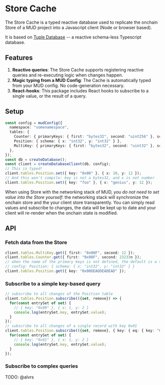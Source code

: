 # Store Cache

The Store Cache is a typed reactive database used to replicate the onchain Store of a MUD project into a Javascript client (Node or browser based).

It is based on [Tuple Database](https://github.com/ccorcos/tuple-database) -- a reactive schema-less Typescript database.

## Features

1. **Reactive queries**: The Store Cache supports registering reactive queries and re-executing logic when changes happen.
2. **Magic typing from a MUD Config**: The Cache is automatically typed from your MUD config. No code-generation necessary.
3. **React-hooks**: This package includes React hooks to subscribe to a single value, or the result of a query.

## Setup

```typescript
const config = mudConfig({
  namespace: "somenamespace",
  tables: {
    Counter: { primaryKeys: { first: "bytes32", second: "uint256" }, schema: "uint256" },
    Position: { schema: { x: "int32", y: "int32" } },
    MultiKey: { primaryKeys: { first: "bytes32", second: "uint32" }, schema: "int32" },
  },
});
const db = createDatabase();
const client = createDatabaseClient(db, config);
// This is typed!
client.tables.Position.set({ key: "0x00" }, { x: 10, y: 12 });
// And this won't compile: key is not a bytes32, and x is not number
client.tables.Position.set({ key: "foo" }, { x: "genius", y: 12 });
```

When using Store with the networking stack of MUD, _you do not need to set value into the Store yourself_: the networking stack will synchronize the onchain store and the your client store transparently.
You can simply read values and subscribe to changes, the data will be kept up to date and your client will re-render when the onchain state is modified.

## API

### Fetch data from the Store

```typescript
client.tables.MultiKey.get({ first: "0x00F", second: 12 });
client.tables.Counter.get({ first: "0x00F", second: 23233n });
// when the name of the primary keys is not defined, the default is a single key called "key"
// config: Position: { schema: { x: "int32", y: "int32" } }
client.tables.Position.get({ key: "0x00DEADDEADEAD" });
```

### Subscribe to a simple key-based query

```typescript
// subscribe to all changes of the Position table
client.tables.Position.subscribe(({set, remove}) => {
  for(const entrySet of set) {
    // { key: "0x00" }, { x: 1, y: 2 }
    console.log(entrySet.key, entrySet.value);
  }
});
// subscribe to all changes of a single record with key 0x01
client.tables.Position.subscribe(({set, remove}, { key: { eq: { key: "0x01" } } }) => {
  for(const entrySet of set) {
    // { key: "0x01" }, { x: 1, y: 2 }
    console.log(entrySet.key, entrySet.value);
  }
});
```

### Subscribe to complex queries

TODO: @alvrs
